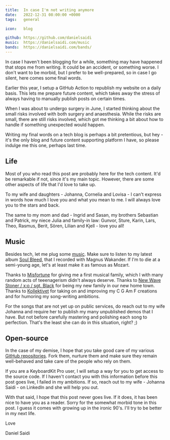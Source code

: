 ```yaml
---
title:  In case I'm not writing anymore
date:   2022-12-31 08:00:00 +0000
tags:   general

icon:   blog

github: https://github.com/danielsaidi
music:  https://danielsaidi.com/music
bands:  https://danielsaidi.com/bands/
---
```


In case I haven't been blogging for a while, something may have happened that stops me from writing. It could be an accident, or something worse. I don't want to be morbid, but I prefer to be well-prepared, so in case I go silent, here comes some final words.

Earlier this year, I setup a GitHub Action to republish my website on a daily basis. This lets me prepare future content, which takes away the stress of always having to manually publish posts on certain times.

When I was about to undergo surgery in June, I started thinking about the small risks involved with both surgery and anaesthesia. While the risks are small, there are still risks involved, which got me thinking a bit about how to handle if something unexpected would happen.

Writing my final words on a tech blog is perhaps a bit pretentious, but hey - it's the only blog and future content supporting platform I have, so please indulge me this one, perhaps last time.


## Life

Most of you who read this post are probably here for the tech content. It'd be remarkable if not, since it's my main topic. However, there are some other aspects of life that I'd love to take up.

To my wife and daughters - Johanna, Cornelia and Lovisa - I can't express in words how much I love you and what you mean to me. I will always love you to the stars and back.

The same to my mom and dad - Ingrid and Sasan, my brothers Sebastian and Patrick, my niece Julia and family-in law: Gunvor, Sture, Karin, Lars, Theo, Rasmus, Berit, Sören, Lilian and Kjell - love you all!


## Music

Besides tech, let me plug some [music]({{page.music}}). Make sure to listen to my latest album [Soul Bleed]({{page.album}}), that I recorded with Magnus Wakander. If I'm to die at a semi-young age, let's at least make it as famous as Mozart.

Thanks to [Misfortune]({{page.bands}}misfortune) for giving me a first musical family, which I with many random acts of teeenagerism didn't always deserve. Thanks to [New Wave Stoner / x:o / sgt. Black]({{page.bands}}sgt-black) for being my new family in our new home town. Thanks to [Kollektivet]({{page.bands}}kollektivet) for taking on and improving my C G Am F creations and for humoring my song-writing ambitions.

For the songs that are not yet up on public services, do reach out to my wife Johanna and require her to publish my many unpublished demos that I have. But not before carefully mastering and polishing each song to perfection. That's the least she can do in this situation, right? ;)



## Open-source

In the case of my demise, I hope that you take good care of my various [GitHub repositories]({{page.github}}). Fork them, nurture them and make sure they remain well-behaved and take care of the people who rely on them.

If you are a KeyboardKit Pro user, I will setup a way for you to get access to the source code. If I haven't contact you with this information before this post goes live, I failed in my ambitions. If so, reach out to my wife - Johanna Saidi - on LinkedIn and she will help you out.

With that said, I hope that this post never goes live. If it does, it has been nice to have you as a reader. Sorry for the somewhat morbid tone in this post. I guess it comes with growing up in the ironic 90's. I'll try to be better in my next life.

Love

Daniel Saidi